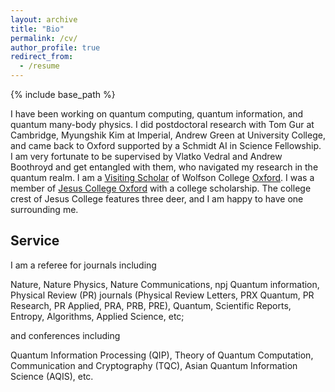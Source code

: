 ```yaml
---
layout: archive
title: "Bio"
permalink: /cv/
author_profile: true
redirect_from:
  - /resume
---
```


{% include base_path %}

I have been working on quantum computing, quantum information, and quantum many-body physics.  I did postdoctoral research with Tom Gur at Cambridge, Myungshik Kim at Imperial, Andrew Green at University College, and came back to Oxford supported by a Schmidt AI in Science Fellowship. I am very fortunate to be supervised by Vlatko Vedral and Andrew Boothroyd and get entangled with them, who navigated my research in the quantum realm. I am a [Visiting Scholar](https://www.wolfson.ox.ac.uk/person/jinzhao-sun/) of Wolfson College [Oxford](https://www.wolfson.ox.ac.uk/). I was a member of [Jesus College Oxford](https://www.jesus.ox.ac.uk/) with a college scholarship. The college crest of Jesus College features three deer, and I am happy to have one surrounding me.


Service
-----
I am a referee for journals including

Nature, Nature Physics, Nature Communications, npj Quantum information, Physical Review (PR) journals (Physical Review Letters, PRX Quantum, PR Research, PR Applied, PRA, PRB, PRE), Quantum, Scientific Reports, Entropy, Algorithms, Applied Science, etc; 

and conferences including 

Quantum Information Processing (QIP), Theory of Quantum Computation, Communication and Cryptography (TQC), Asian Quantum Information Science (AQIS), etc.
 
